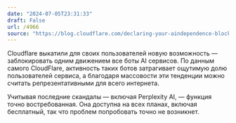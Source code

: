 ```yaml
---
date: "2024-07-05T23:31:33"
draft: False
url: /4966
source: "https://blog.cloudflare.com/declaring-your-aindependence-block-ai-bots-scrapers-and-crawlers-with-a-single-click"
---
```


Cloudflare выкатили для своих пользователей новую возможность — заблокировать одним движением все боты AI сервисов. По данным самого CloudFlare, активность таких ботов затрагивает ощутимую долю пользователей сервиса, а благодаря массовости эти тенденции можно считать репрезентативными для всего интернета. 

Учитывая последние скандалы — включая Perplexity AI, — функция точно востребованная. Она доступна на всех планах, включая бесплатный, так что проблем попробовать точно не возникнет.
